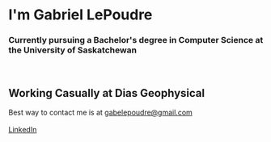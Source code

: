 # I'm Gabriel LePoudre #

### Currently pursuing a Bachelor's degree in Computer Science at the University of Saskatchewan ###
<br />

## Working Casually at Dias Geophysical

Best way to contact me is at gabelepoudre@gmail.com
<br />
<br />
[LinkedIn](    https://www.linkedin.com/in/gabriel-lepoudre-592333228/)
<br />

<!---
gabelepoudre/gabelepoudre is a ✨ special ✨ repository because its `README.md` (this file) appears on your GitHub profile.
You can click the Preview link to take a look at your changes.
This is an error
--->
